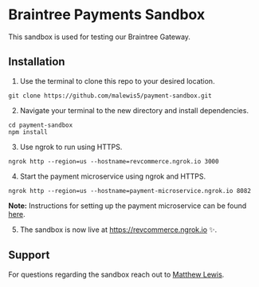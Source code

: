 # Braintree Payments Sandbox

This sandbox is used for testing our Braintree Gateway.

## Installation

1. Use the terminal to clone this repo to your desired location.

```console
git clone https://github.com/malewis5/payment-sandbox.git
```
2. Navigate your terminal to the new directory and install dependencies.

```console
cd payment-sandbox 
npm install
```
3. Use ngrok to run using HTTPS.

```console
ngrok http --region=us --hostname=revcommerce.ngrok.io 3000
```
4. Start the payment microservice using ngrok and HTTPS.
```console
ngrok http --region=us --hostname=payment-microservice.ngrok.io 8082
```
**Note:** Instructions for setting up the payment microservice can be found <a href="https://github.com/PeakActivity/revcommerce-payment-ms" target="_blank" rel="noreferrer noopener">here</a>.

5. The sandbox is now live at https://revcommerce.ngrok.io ✨. 

## Support
For questions regarding the sandbox reach out to [Matthew Lewis](mailto:mlewis@peakactivity.com "Send email to Matthew Lewis").
